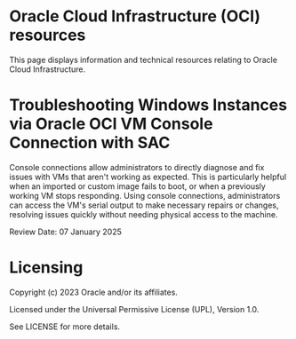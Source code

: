 # Oracle Cloud Infrastructure (OCI) resources
This page displays information and technical resources relating to Oracle Cloud Infrastructure.

# Troubleshooting Windows Instances via Oracle OCI VM Console Connection with SAC
Console connections allow administrators to directly diagnose and fix issues with VMs that aren't working as expected. This is particularly helpful when an imported or custom image fails to boot, or when a previously working VM stops responding.
Using console connections, administrators can access the VM's serial output to make necessary repairs or changes, resolving issues quickly without needing physical access to the machine.


Review Date: 07 January 2025

# Licensing

Copyright (c) 2023 Oracle and/or its affiliates.

Licensed under the Universal Permissive License (UPL), Version 1.0.

See LICENSE for more details.
